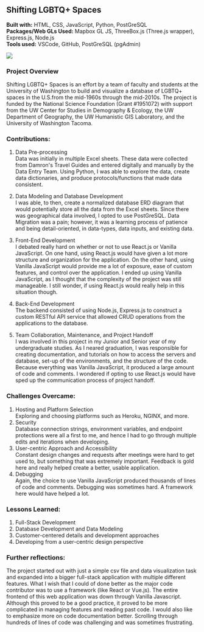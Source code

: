 ## Shifting LGBTQ+ Spaces   
**Built with:** HTML, CSS, JavaScript, Python, PostGreSQL    
**Packages/Web GLs Used:** Mapbox GL JS, ThreeBox.js (Three.js wrapper), Express.js, Node.js    
**Tools used:** VSCode, GitHub, PostGreSQL (pgAdmin)   

![](https://personalprofessionaldevelopment.s3.us-west-1.amazonaws.com/lgbtqspaces.png)


### **Project Overview** 

Shifting LGBTQ+ Spaces is an effort by a team of faculty and students at the University of Washington to build and visualize a database of LGBTQ+ spaces in the U.S.from the mid-1960s through the mid-2010s. The project is funded by the National Science Foundation (Grant #1951072) with support from the UW Center for Studies in Demography & Ecology, the UW Department of Geography, the UW Humanistic GIS Laboratory, and the University of Washington Tacoma.    

### **Contributions:**    
   
   1. Data Pre-processing   
Data was initially in multiple Excel sheets. These data were collected from Damron's Travel Guides and entered digitally and manually by the Data Entry Team. Using Python, I was able to explore the data, create data dictionaries, and produce protocols/functions that made data consistent.    
    
   2. Data Modeling and Database Development    
I was able, to then, create a normalized database ERD diagram that would potentially store all the data from the Excel sheets. Since there was geographical data involved, I opted to use PostGreSQL. Data Migration was a pain; however, it was a learning process of patience and being detail-oriented, in data-types, data inputs, and existing data.    
   3. Front-End Development    
I debated really hard on whether or not to use React.js or Vanilla JavaScript. On one hand, using React.js would have given a lot more structure and organization for the application. On the other hand, using Vanilla JavaScript would provide me a lot of exposure, ease of custom features, and control over the application. I ended up using Vanilla JavaScript, as I thought that the complexity of the project was still manageable. I still wonder, if using React.js would really help in this situation though.   
   4. Back-End Development     
The backend consisted of using Node.js, Express.js to construct a custom RESTful API service that allowed CRUD operations from the applications to the database.
   5. Team Collaboration, Maintenance, and Project Handoff    
I was involved in this project in my Junior and Senior year of my undergraduate studies. As I neared graduation, I was responsible for creating documentation, and tutorials on how to access the servers and database, set-up of the environments, and the structure of the code. Because everything was Vanilla JavaScript, it produced a large amount of code and comments. I wondered if opting to use React.js would have sped up the communication process of project handoff.    

### **Challenges Overcame:**     
    
1. Hosting and Platform Selection    
Exploring and choosing platforms such as Heroku, NGINX, and more.    
2. Security    
Database connection strings, environment variables, and endpoint protections were all a first to me, and hence I had to go through multiple edits and iterations when developing.    
3. User-centric Approach and Accessibility    
Constant design changes and requests after meetings were hard to get used to, but something that was extremely important. Feedback is gold here and really helped create a better, usable application.    
4. Debugging    
Again, the choice to use Vanilla JavaScript produced thousands of lines of code and comments. Debugging was sometimes hard. A framework here would have helped a lot.    

### **Lessons Learned:**    
1. Full-Stack Development   
2. Database Development and Data Modeling   
3. Customer-centered details and development approaches    
4. Developing from a user-centric design perspective    


### **Further reflections:**    
The project started out with just a simple csv file and data visualization task and expanded into a bigger full-stack application with multiple different features. What I wish that I could of done better as the major code contributor was to use a framework (like React or Vue.js). The entire frontend of this web application was down through Vanilla Javascript. Although this proved to be a good practice, it proved to be more complicated in managing features and reading past code. I would also like to emphasize more on code documentation better. Scrolling through hundreds of lines of code was challenging and was sometimes frustrating.       